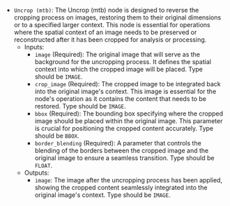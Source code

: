 - `Uncrop (mtb)`: The Uncrop (mtb) node is designed to reverse the cropping process on images, restoring them to their original dimensions or to a specified larger context. This node is essential for operations where the spatial context of an image needs to be preserved or reconstructed after it has been cropped for analysis or processing.
    - Inputs:
        - `image` (Required): The original image that will serve as the background for the uncropping process. It defines the spatial context into which the cropped image will be placed. Type should be `IMAGE`.
        - `crop_image` (Required): The cropped image to be integrated back into the original image's context. This image is essential for the node's operation as it contains the content that needs to be restored. Type should be `IMAGE`.
        - `bbox` (Required): The bounding box specifying where the cropped image should be placed within the original image. This parameter is crucial for positioning the cropped content accurately. Type should be `BBOX`.
        - `border_blending` (Required): A parameter that controls the blending of the borders between the cropped image and the original image to ensure a seamless transition. Type should be `FLOAT`.
    - Outputs:
        - `image`: The image after the uncropping process has been applied, showing the cropped content seamlessly integrated into the original image's context. Type should be `IMAGE`.
